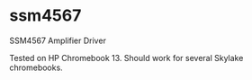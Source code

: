 # ssm4567
SSM4567 Amplifier Driver

Tested on HP Chromebook 13. Should work for several Skylake chromebooks.
